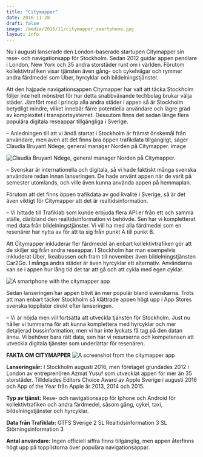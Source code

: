 ```yaml
---
title: "Citymapper"
date: 2016-11-28
draft: false
image: /media/2016/11/citymapper_smartphone.jpg
layout: info
---
```

Nu i augusti lanserade den London-baserade startupen Citymapper sin rese- och navigationsapp för Stockholm. Sedan 2012
guidar appen pendlare i London, New York och 35 andra storstäder runt om i världen. Förutom kollektivtrafiken visar
tjänsten även gång- och cykelvägar och rymmer andra färdmedel som Uber, hyrcyklar och bildelningstjänster.<!--more-->

Att den hajpade navigationsappen Citymapper har valt att täcka Stockholm följer inte helt mönstret för hur detta
snabbväxande techbolag brukar välja städer. Jämfört med i princip alla andra städer i appen så är Stockholm betydligt
mindre, vilket innebär färre potentiella användare och lägre grad av komplexitet i transportsystemet. Dessutom finns det
sedan länge flera populära digitala reseappar tillgängliga i Sverige.

– Anledningen till att vi ändå startat i Stockholm är främst önskemål från användare, men även att det finns bra öppen
trafikdata tillgängligt, säger Claudia Bruyant Ndege, general manager Norden på Citymapper. image

![Claudia Bruyant Ndege, general manager Norden på Citymapper.](/media/2016/11/citymapper_claudia_ndege.jpg "Claudia 
Bruyant Ndege, general manager Norden på Citymapper.")

– Svenskar är internationella och digitala, så vi hade faktiskt många svenska användare redan innan lanseringen. De hade
använt appen när de varit på semester utomlands, och ville även kunna använda appen på hemmaplan.

Förutom att det finns öppen trafikdata av god kvalité i Sverige, så är det även viktigt för Citymapper att det är
realtidsinformation.

– Vi hittade till Trafiklab som kunde erbjuda flera API:er från ett och samma ställe, däribland den realtidsinformation
vi behövde. Sen har vi kompletterat med data från bildelningstjänster. Vi vill ha med alla färdmedel som en resenärer
har nytta av för att ta sig från punkt A till punkt B.

Att Citymapper inkluderar fler färdmedel än enbart kollektivtrafiken gör att de skiljer sig från andra reseappar. I
Stockholm har man exempelvis inkluderat Uber, Ikeabussen och fram till november även bildelningstjänsten Car2Go. I många
andra städer är även hyrcyklar ett alternativ. Användarna kan se i appen hur lång tid det tar att gå och att cykla med
egen cyklar. 

![A smartphone with the citymapper app](/media/2016/11/citymapper_smartphone_2.jpg)

Sedan lanseringen har appen blivit än mer populär bland svenskarna. Trots att man enbart täcker Stockholm så klättrade
appen högt upp i App Stores svenska topplistor direkt efter lanseringen.

– Vi är nöjda men vill fortsätta att utveckla tjänsten för Stockholm. Just nu håller vi tummarna för att kunna
komplettera med hyrcyklar och mer detaljerad bussinformation, men vi har inte lyckats få tag på den datan ännu. Vi
behöver bara rätt data, sen har vi resurserna och kompetensen att utveckla digitala tjänster som underlättar för
resenären.

**FAKTA OM CITYMAPPER** 
![A screenshot from the citymapper app](/media/2016/11/citymapper_screenshot.jpg)

**Lanseringsår:**
I Stockholm augusti 2016, men företaget grundades 2012 i London av entreprenören Azmat Yusuf som utvecklat appen för mer
än 35 storstäder. Tilldelades Editors Choice Award av Apple Sverige i augusti 2016 och App of the Year från Apple år
2013, 2014 och 2015.

**Typ av tjänst:**
Rese- och navigationsapp för Iphone och Android för kollektivtrafiken och andra färdmedel, såsom gång, cykel, taxi,
bildelningstjänster och hyrcyklar.

**Data från Trafiklab:**
GTFS Sverige 2 SL Realtidsinformation 3 SL Störningsinformation 3

**Antal användare:**
Ingen officiell siffra finns tillgänglig, men appen återfinns högt upp på topplistorna över populära navigationsappar.
